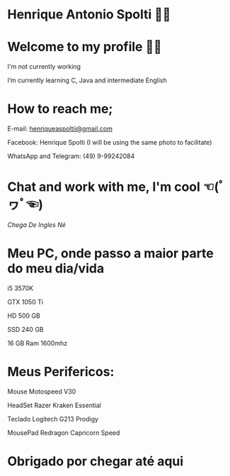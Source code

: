 <!--
### Hi there 👋

<!--
**HenriqueSpolti/HenriqueSpolti** is a ✨ _special_ ✨ repository because its `README.md` (this file) appears on your GitHub profile.

Here are some ideas to get you started:

- 🔭 I’m currently working on ...
- 🌱 I’m currently learning ...
- 👯 I’m looking to collaborate on ...
- 🤔 I’m looking for help with ...
- 💬 Ask me about ...
- 📫 How to reach me: ...
- 😄 Pronouns: ...
- ⚡ Fun fact: ...
-->


# Henrique Antonio Spolti 👨‍💻

# Welcome to my profile 🙋‍♂️

I'm not currently working

I’m currently learning C, Java and intermediate English


# How to reach me;

E-mail: henriqueaspoltii@gmail.com

Facebook: Henrique Spolti (I will be using the same photo to facilitate)

WhatsApp and Telegram: (49) 9-99242084


# Chat and work with me, I'm cool ☜(ﾟヮﾟ☜)


_Chega De Ingles Né_


# Meu PC, onde passo a maior parte do meu dia/vida


i5 3570K

GTX 1050 Ti

HD 500 GB

SSD 240 GB

16 GB Ram 1600mhz


# Meus Perifericos:


Mouse Motospeed V30

HeadSet Razer Kraken Essential

Teclado Logitech G213 Prodigy

MousePad Redragon Capricorn Speed


# Obrigado por chegar até aqui

